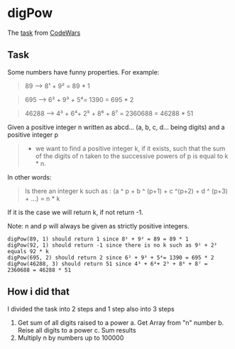 # digPow

The [task](https://www.codewars.com/kata/5552101f47fc5178b1000050/train/javascript "Playing with digits") from [CodeWars](www.codewars.com)

## Task
Some numbers have funny properties. For example:

>89 --> 8¹ + 9² = 89 * 1

>695 --> 6² + 9³ + 5⁴= 1390 = 695 * 2

>46288 --> 4³ + 6⁴+ 2⁵ + 8⁶ + 8⁷ = 2360688 = 46288 * 51

Given a positive integer n written as abcd... (a, b, c, d... being digits) and a positive integer p

> - we want to find a positive integer k, if it exists, such that the sum of the digits of n taken to the successive powers of p is equal to k * n.

In other words:

>Is there an integer k such as : (a ^ p + b ^ (p+1) + c ^(p+2) + d ^ (p+3) + ...) = n * k

If it is the case we will return k, if not return -1.

Note: n and p will always be given as strictly positive integers.

```
digPow(89, 1) should return 1 since 8¹ + 9² = 89 = 89 * 1
digPow(92, 1) should return -1 since there is no k such as 9¹ + 2² equals 92 * k
digPow(695, 2) should return 2 since 6² + 9³ + 5⁴= 1390 = 695 * 2
digPow(46288, 3) should return 51 since 4³ + 6⁴+ 2⁵ + 8⁶ + 8⁷ = 2360688 = 46288 * 51
```

## How i did that
I divided the task into 2 steps and 1 step also into 3 steps  
1. Get sum of all digits raised to a power
  a. Get Array from "n" number
  b. Reise all digits to a power
  c. Sum results
2. Multiply n by numbers up to 100000
